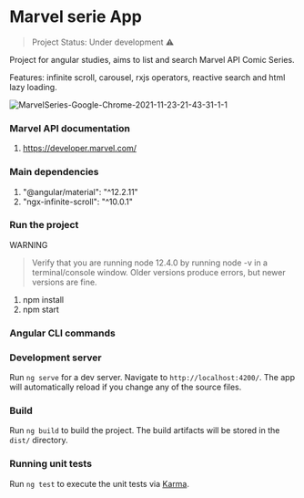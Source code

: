 <h1 align="left">Marvel serie App</h1>

> Project Status: Under development :warning:

<p align="left">Project for angular studies, aims to list and search Marvel API Comic Series.</p>
<p align="left">Features: infinite scroll, carousel, rxjs operators, reactive search and html lazy loading.</p>

![MarvelSeries-Google-Chrome-2021-11-23-21-43-31-_1_-_1_](https://user-images.githubusercontent.com/42192877/143151615-6f5945b4-5573-417e-8280-bdd11d2743f3.gif)

### Marvel API documentation
1. https://developer.marvel.com/

### Main dependencies
1. "@angular/material": "^12.2.11"
2. "ngx-infinite-scroll": "^10.0.1"

### Run the project
WARNING

> Verify that you are running node 12.4.0 by running node -v in a terminal/console window. Older versions produce errors, but newer versions are fine.

1. npm install
2. npm start

### Angular CLI commands

### Development server

Run `ng serve` for a dev server. Navigate to `http://localhost:4200/`. The app will automatically reload if you change any of the source files.

### Build

Run `ng build` to build the project. The build artifacts will be stored in the `dist/` directory.

### Running unit tests

Run `ng test` to execute the unit tests via [Karma](https://karma-runner.github.io).
